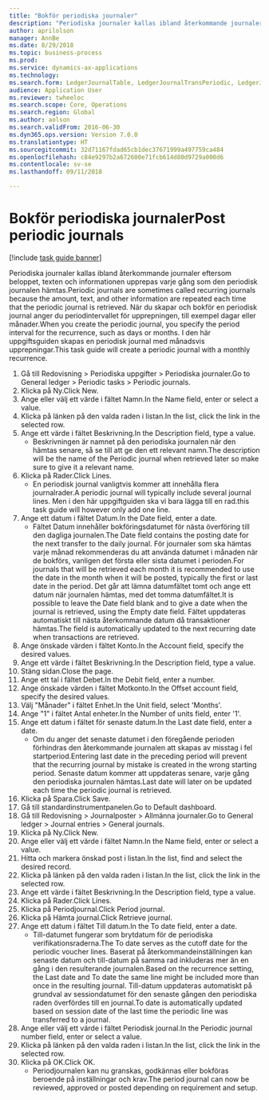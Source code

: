 ```yaml
--- 
title: "Bokför periodiska journaler"
description: "Periodiska journaler kallas ibland återkommande journaler eftersom beloppet, texten och informationen upprepas varje gång som den periodisk journalen hämtas."
author: aprilolson
manager: AnnBe
ms.date: 8/29/2018
ms.topic: business-process
ms.prod: 
ms.service: dynamics-ax-applications
ms.technology: 
ms.search.form: LedgerJournalTable, LedgerJournalTransPeriodic, LedgerJournalTransDaily
audience: Application User
ms.reviewer: twheeloc
ms.search.scope: Core, Operations
ms.search.region: Global
ms.author: aolson
ms.search.validFrom: 2016-06-30
ms.dyn365.ops.version: Version 7.0.0
ms.translationtype: HT
ms.sourcegitcommit: 32d71167fdad65cb1dec37671999a497759ca484
ms.openlocfilehash: c84e9297b2a672600e71fcb614d80d9729a000d6
ms.contentlocale: sv-se
ms.lasthandoff: 09/11/2018

---
```

# <a name="post-periodic-journals"></a><span data-ttu-id="e0d2e-103">Bokför periodiska journaler</span><span class="sxs-lookup"><span data-stu-id="e0d2e-103">Post periodic journals</span></span>

[!include [task guide banner](../../includes/task-guide-banner.md)]

<span data-ttu-id="e0d2e-104">Periodiska journaler kallas ibland återkommande journaler eftersom beloppet, texten och informationen upprepas varje gång som den periodisk journalen hämtas.</span><span class="sxs-lookup"><span data-stu-id="e0d2e-104">Periodic journals are sometimes called recurring journals because the amount, text, and other information are repeated each time that the periodic journal is retrieved.</span></span> <span data-ttu-id="e0d2e-105">När du skapar och bokför en periodisk journal anger du periodintervallet för upprepningen, till exempel dagar eller månader.</span><span class="sxs-lookup"><span data-stu-id="e0d2e-105">When you create the periodic journal, you specify the period interval for the recurrence, such as days or months.</span></span> <span data-ttu-id="e0d2e-106">I den här uppgiftsguiden skapas en periodisk journal med månadsvis upprepningar.</span><span class="sxs-lookup"><span data-stu-id="e0d2e-106">This task guide will create a periodic journal with a monthly recurrence.</span></span>



1. <span data-ttu-id="e0d2e-107">Gå till Redovisning > Periodiska uppgifter > Periodiska journaler.</span><span class="sxs-lookup"><span data-stu-id="e0d2e-107">Go to General ledger > Periodic tasks > Periodic journals.</span></span>
2. <span data-ttu-id="e0d2e-108">Klicka på Ny.</span><span class="sxs-lookup"><span data-stu-id="e0d2e-108">Click New.</span></span>
3. <span data-ttu-id="e0d2e-109">Ange eller välj ett värde i fältet Namn.</span><span class="sxs-lookup"><span data-stu-id="e0d2e-109">In the Name field, enter or select a value.</span></span>
4. <span data-ttu-id="e0d2e-110">Klicka på länken på den valda raden i listan.</span><span class="sxs-lookup"><span data-stu-id="e0d2e-110">In the list, click the link in the selected row.</span></span>
5. <span data-ttu-id="e0d2e-111">Ange ett värde i fältet Beskrivning.</span><span class="sxs-lookup"><span data-stu-id="e0d2e-111">In the Description field, type a value.</span></span>
    * <span data-ttu-id="e0d2e-112">Beskrivningen är namnet på den periodiska journalen när den hämtas senare, så se till att ge den ett relevant namn.</span><span class="sxs-lookup"><span data-stu-id="e0d2e-112">The description will be the name of the Periodic journal when retrieved later so make sure to give it a relevant name.</span></span>  
6. <span data-ttu-id="e0d2e-113">Klicka på Rader.</span><span class="sxs-lookup"><span data-stu-id="e0d2e-113">Click Lines.</span></span>
    * <span data-ttu-id="e0d2e-114">En periodisk journal vanligtvis kommer att innehålla flera journalrader.</span><span class="sxs-lookup"><span data-stu-id="e0d2e-114">A periodic journal will typically include several journal lines.</span></span> <span data-ttu-id="e0d2e-115">Men i den här uppgiftguiden ska vi bara lägga till en rad.</span><span class="sxs-lookup"><span data-stu-id="e0d2e-115">this task guide will however only add one line.</span></span>  
7. <span data-ttu-id="e0d2e-116">Ange ett datum i fältet Datum.</span><span class="sxs-lookup"><span data-stu-id="e0d2e-116">In the Date field, enter a date.</span></span>
    * <span data-ttu-id="e0d2e-117">Fältet Datum innehåller bokföringsdatumet för nästa överföring till den dagliga journalen.</span><span class="sxs-lookup"><span data-stu-id="e0d2e-117">The Date field contains the posting date for the next transfer to the daily journal.</span></span> <span data-ttu-id="e0d2e-118">För journaler som ska hämtas varje månad rekommenderas du att använda datumet i månaden när de bokförs, vanligen det första eller sista datumet i perioden.</span><span class="sxs-lookup"><span data-stu-id="e0d2e-118">For journals that will be retrieved each month it is recommended to use the date in the month when it will be posted, typically the first or last date in the period.</span></span> <span data-ttu-id="e0d2e-119">Det går att lämna datumfältet tomt och ange ett datum när journalen hämtas, med det tomma datumfältet.</span><span class="sxs-lookup"><span data-stu-id="e0d2e-119">It is possible to leave the Date field blank and to give a date when the journal is retrieved, using the Empty date field.</span></span>    <span data-ttu-id="e0d2e-120">Fältet uppdateras automatiskt till nästa återkommande datum då transaktioner hämtas.</span><span class="sxs-lookup"><span data-stu-id="e0d2e-120">The field is automatically updated to the next recurring date when transactions are retrieved.</span></span>  
8. <span data-ttu-id="e0d2e-121">Ange önskade värden i fältet Konto.</span><span class="sxs-lookup"><span data-stu-id="e0d2e-121">In the Account field, specify the desired values.</span></span>
9. <span data-ttu-id="e0d2e-122">Ange ett värde i fältet Beskrivning.</span><span class="sxs-lookup"><span data-stu-id="e0d2e-122">In the Description field, type a value.</span></span>
10. <span data-ttu-id="e0d2e-123">Stäng sidan.</span><span class="sxs-lookup"><span data-stu-id="e0d2e-123">Close the page.</span></span>
11. <span data-ttu-id="e0d2e-124">Ange ett tal i fältet Debet.</span><span class="sxs-lookup"><span data-stu-id="e0d2e-124">In the Debit field, enter a number.</span></span>
12. <span data-ttu-id="e0d2e-125">Ange önskade värden i fältet Motkonto.</span><span class="sxs-lookup"><span data-stu-id="e0d2e-125">In the Offset account field, specify the desired values.</span></span>
13. <span data-ttu-id="e0d2e-126">Välj "Månader" i fältet Enhet.</span><span class="sxs-lookup"><span data-stu-id="e0d2e-126">In the Unit field, select 'Months'.</span></span>
14. <span data-ttu-id="e0d2e-127">Ange "1" i fältet Antal enheter.</span><span class="sxs-lookup"><span data-stu-id="e0d2e-127">In the Number of units field, enter '1'.</span></span>
15. <span data-ttu-id="e0d2e-128">Ange ett datum i fältet för senaste datum.</span><span class="sxs-lookup"><span data-stu-id="e0d2e-128">In the Last date field, enter a date.</span></span>
    * <span data-ttu-id="e0d2e-129">Om du anger det senaste datumet i den föregående perioden förhindras den återkommande journalen att skapas av misstag i fel startperiod.</span><span class="sxs-lookup"><span data-stu-id="e0d2e-129">Entering last date in the preceding period will prevent that the recurring journal by mistake is created in the wrong starting period.</span></span> <span data-ttu-id="e0d2e-130">Senaste datum kommer att uppdateras senare, varje gång den periodiska journalen hämtas.</span><span class="sxs-lookup"><span data-stu-id="e0d2e-130">Last date will later on be updated each time the periodic journal is retrieved.</span></span>  
16. <span data-ttu-id="e0d2e-131">Klicka på Spara.</span><span class="sxs-lookup"><span data-stu-id="e0d2e-131">Click Save.</span></span>
17. <span data-ttu-id="e0d2e-132">Gå till standardinstrumentpanelen.</span><span class="sxs-lookup"><span data-stu-id="e0d2e-132">Go to Default dashboard.</span></span>
18. <span data-ttu-id="e0d2e-133">Gå till Redovisning > Journalposter > Allmänna journaler.</span><span class="sxs-lookup"><span data-stu-id="e0d2e-133">Go to General ledger > Journal entries > General journals.</span></span>
19. <span data-ttu-id="e0d2e-134">Klicka på Ny.</span><span class="sxs-lookup"><span data-stu-id="e0d2e-134">Click New.</span></span>
20. <span data-ttu-id="e0d2e-135">Ange eller välj ett värde i fältet Namn.</span><span class="sxs-lookup"><span data-stu-id="e0d2e-135">In the Name field, enter or select a value.</span></span>
21. <span data-ttu-id="e0d2e-136">Hitta och markera önskad post i listan.</span><span class="sxs-lookup"><span data-stu-id="e0d2e-136">In the list, find and select the desired record.</span></span>
22. <span data-ttu-id="e0d2e-137">Klicka på länken på den valda raden i listan.</span><span class="sxs-lookup"><span data-stu-id="e0d2e-137">In the list, click the link in the selected row.</span></span>
23. <span data-ttu-id="e0d2e-138">Ange ett värde i fältet Beskrivning.</span><span class="sxs-lookup"><span data-stu-id="e0d2e-138">In the Description field, type a value.</span></span>
24. <span data-ttu-id="e0d2e-139">Klicka på Rader.</span><span class="sxs-lookup"><span data-stu-id="e0d2e-139">Click Lines.</span></span>
25. <span data-ttu-id="e0d2e-140">Klicka på Periodjournal.</span><span class="sxs-lookup"><span data-stu-id="e0d2e-140">Click Period journal.</span></span>
26. <span data-ttu-id="e0d2e-141">Klicka på Hämta journal.</span><span class="sxs-lookup"><span data-stu-id="e0d2e-141">Click Retrieve journal.</span></span>
27. <span data-ttu-id="e0d2e-142">Ange ett datum i fältet Till datum.</span><span class="sxs-lookup"><span data-stu-id="e0d2e-142">In the To date field, enter a date.</span></span>
    * <span data-ttu-id="e0d2e-143">Till-datumet fungerar som brytdatum för de periodiska verifikationsraderna.</span><span class="sxs-lookup"><span data-stu-id="e0d2e-143">The To date serves as the cutoff date for the periodic voucher lines.</span></span> <span data-ttu-id="e0d2e-144">Baserat på återkommandeinställningen kan senaste datum och till-datum på samma rad inkluderas mer än en gång i den resulterande journalen.</span><span class="sxs-lookup"><span data-stu-id="e0d2e-144">Based on the recurrence setting, the Last date and To date the same line might be included more than once in the resulting journal.</span></span> <span data-ttu-id="e0d2e-145">Till-datum uppdateras automatiskt på grundval av sessiondatumet för den senaste gången den periodiska raden överfördes till en journal.</span><span class="sxs-lookup"><span data-stu-id="e0d2e-145">To date is automatically updated based on  session date of the last time the periodic line was transferred to a journal.</span></span>  
28. <span data-ttu-id="e0d2e-146">Ange eller välj ett värde i fältet Periodisk journal.</span><span class="sxs-lookup"><span data-stu-id="e0d2e-146">In the Periodic journal number field, enter or select a value.</span></span>
29. <span data-ttu-id="e0d2e-147">Klicka på länken på den valda raden i listan.</span><span class="sxs-lookup"><span data-stu-id="e0d2e-147">In the list, click the link in the selected row.</span></span>
30. <span data-ttu-id="e0d2e-148">Klicka på OK.</span><span class="sxs-lookup"><span data-stu-id="e0d2e-148">Click OK.</span></span>
    * <span data-ttu-id="e0d2e-149">Periodjournalen kan nu granskas, godkännas eller bokföras beroende på inställningar och krav.</span><span class="sxs-lookup"><span data-stu-id="e0d2e-149">The period journal can now be reviewed, approved or posted depending on requirement and setup.</span></span>  


